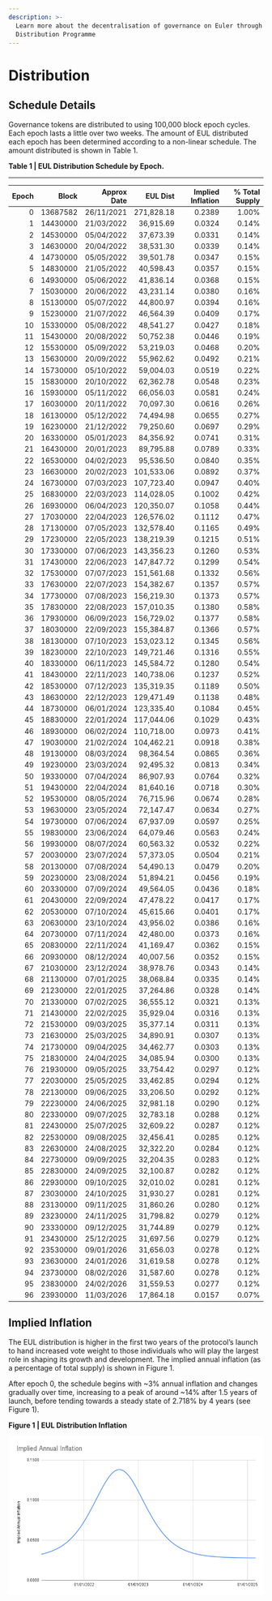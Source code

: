 ```yaml
---
description: >-
  Learn more about the decentralisation of governance on Euler through the EUL
  Distribution Programme
---
```


# Distribution



## Schedule Details

Governance tokens are distributed to using 100,000 block epoch cycles. Each epoch lasts a little over two weeks. The amount of EUL distributed each epoch has been determined according to a non-linear schedule. The amount distributed is shown in Table 1.

**Table 1 | EUL Distribution Schedule by Epoch.**

****

| Epoch |    Block | Approx Date |   EUL Dist | Implied Inflation | % Total Supply |
| ----: | -------: | ----------: | ---------: | ----------------: | -------------: |
|     0 | 13687582 |  26/11/2021 | 271,828.18 |            0.2389 |          1.00% |
|     1 | 14430000 |  21/03/2022 |  36,915.69 |            0.0324 |          0.14% |
|     2 | 14530000 |  05/04/2022 |  37,673.39 |            0.0331 |          0.14% |
|     3 | 14630000 |  20/04/2022 |  38,531.30 |            0.0339 |          0.14% |
|     4 | 14730000 |  05/05/2022 |  39,501.78 |            0.0347 |          0.15% |
|     5 | 14830000 |  21/05/2022 |  40,598.43 |            0.0357 |          0.15% |
|     6 | 14930000 |  05/06/2022 |  41,836.14 |            0.0368 |          0.15% |
|     7 | 15030000 |  20/06/2022 |  43,231.14 |            0.0380 |          0.16% |
|     8 | 15130000 |  05/07/2022 |  44,800.97 |            0.0394 |          0.16% |
|     9 | 15230000 |  21/07/2022 |  46,564.39 |            0.0409 |          0.17% |
|    10 | 15330000 |  05/08/2022 |  48,541.27 |            0.0427 |          0.18% |
|    11 | 15430000 |  20/08/2022 |  50,752.38 |            0.0446 |          0.19% |
|    12 | 15530000 |  05/09/2022 |  53,219.03 |            0.0468 |          0.20% |
|    13 | 15630000 |  20/09/2022 |  55,962.62 |            0.0492 |          0.21% |
|    14 | 15730000 |  05/10/2022 |  59,004.03 |            0.0519 |          0.22% |
|    15 | 15830000 |  20/10/2022 |  62,362.78 |            0.0548 |          0.23% |
|    16 | 15930000 |  05/11/2022 |  66,056.03 |            0.0581 |          0.24% |
|    17 | 16030000 |  20/11/2022 |  70,097.30 |            0.0616 |          0.26% |
|    18 | 16130000 |  05/12/2022 |  74,494.98 |            0.0655 |          0.27% |
|    19 | 16230000 |  21/12/2022 |  79,250.60 |            0.0697 |          0.29% |
|    20 | 16330000 |  05/01/2023 |  84,356.92 |            0.0741 |          0.31% |
|    21 | 16430000 |  20/01/2023 |  89,795.88 |            0.0789 |          0.33% |
|    22 | 16530000 |  04/02/2023 |  95,536.50 |            0.0840 |          0.35% |
|    23 | 16630000 |  20/02/2023 | 101,533.06 |            0.0892 |          0.37% |
|    24 | 16730000 |  07/03/2023 | 107,723.40 |            0.0947 |          0.40% |
|    25 | 16830000 |  22/03/2023 | 114,028.05 |            0.1002 |          0.42% |
|    26 | 16930000 |  06/04/2023 | 120,350.07 |            0.1058 |          0.44% |
|    27 | 17030000 |  22/04/2023 | 126,576.02 |            0.1112 |          0.47% |
|    28 | 17130000 |  07/05/2023 | 132,578.40 |            0.1165 |          0.49% |
|    29 | 17230000 |  22/05/2023 | 138,219.39 |            0.1215 |          0.51% |
|    30 | 17330000 |  07/06/2023 | 143,356.23 |            0.1260 |          0.53% |
|    31 | 17430000 |  22/06/2023 | 147,847.72 |            0.1299 |          0.54% |
|    32 | 17530000 |  07/07/2023 | 151,561.68 |            0.1332 |          0.56% |
|    33 | 17630000 |  22/07/2023 | 154,382.67 |            0.1357 |          0.57% |
|    34 | 17730000 |  07/08/2023 | 156,219.30 |            0.1373 |          0.57% |
|    35 | 17830000 |  22/08/2023 | 157,010.35 |            0.1380 |          0.58% |
|    36 | 17930000 |  06/09/2023 | 156,729.02 |            0.1377 |          0.58% |
|    37 | 18030000 |  22/09/2023 | 155,384.87 |            0.1366 |          0.57% |
|    38 | 18130000 |  07/10/2023 | 153,023.12 |            0.1345 |          0.56% |
|    39 | 18230000 |  22/10/2023 | 149,721.46 |            0.1316 |          0.55% |
|    40 | 18330000 |  06/11/2023 | 145,584.72 |            0.1280 |          0.54% |
|    41 | 18430000 |  22/11/2023 | 140,738.06 |            0.1237 |          0.52% |
|    42 | 18530000 |  07/12/2023 | 135,319.35 |            0.1189 |          0.50% |
|    43 | 18630000 |  22/12/2023 | 129,471.49 |            0.1138 |          0.48% |
|    44 | 18730000 |  06/01/2024 | 123,335.40 |            0.1084 |          0.45% |
|    45 | 18830000 |  22/01/2024 | 117,044.06 |            0.1029 |          0.43% |
|    46 | 18930000 |  06/02/2024 | 110,718.00 |            0.0973 |          0.41% |
|    47 | 19030000 |  21/02/2024 | 104,462.21 |            0.0918 |          0.38% |
|    48 | 19130000 |  08/03/2024 |  98,364.54 |            0.0865 |          0.36% |
|    49 | 19230000 |  23/03/2024 |  92,495.32 |            0.0813 |          0.34% |
|    50 | 19330000 |  07/04/2024 |  86,907.93 |            0.0764 |          0.32% |
|    51 | 19430000 |  22/04/2024 |  81,640.16 |            0.0718 |          0.30% |
|    52 | 19530000 |  08/05/2024 |  76,715.96 |            0.0674 |          0.28% |
|    53 | 19630000 |  23/05/2024 |  72,147.47 |            0.0634 |          0.27% |
|    54 | 19730000 |  07/06/2024 |  67,937.09 |            0.0597 |          0.25% |
|    55 | 19830000 |  23/06/2024 |  64,079.46 |            0.0563 |          0.24% |
|    56 | 19930000 |  08/07/2024 |  60,563.32 |            0.0532 |          0.22% |
|    57 | 20030000 |  23/07/2024 |  57,373.05 |            0.0504 |          0.21% |
|    58 | 20130000 |  07/08/2024 |  54,490.13 |            0.0479 |          0.20% |
|    59 | 20230000 |  23/08/2024 |  51,894.21 |            0.0456 |          0.19% |
|    60 | 20330000 |  07/09/2024 |  49,564.05 |            0.0436 |          0.18% |
|    61 | 20430000 |  22/09/2024 |  47,478.22 |            0.0417 |          0.17% |
|    62 | 20530000 |  07/10/2024 |  45,615.66 |            0.0401 |          0.17% |
|    63 | 20630000 |  23/10/2024 |  43,956.02 |            0.0386 |          0.16% |
|    64 | 20730000 |  07/11/2024 |  42,480.00 |            0.0373 |          0.16% |
|    65 | 20830000 |  22/11/2024 |  41,169.47 |            0.0362 |          0.15% |
|    66 | 20930000 |  08/12/2024 |  40,007.56 |            0.0352 |          0.15% |
|    67 | 21030000 |  23/12/2024 |  38,978.76 |            0.0343 |          0.14% |
|    68 | 21130000 |  07/01/2025 |  38,068.84 |            0.0335 |          0.14% |
|    69 | 21230000 |  22/01/2025 |  37,264.86 |            0.0328 |          0.14% |
|    70 | 21330000 |  07/02/2025 |  36,555.12 |            0.0321 |          0.13% |
|    71 | 21430000 |  22/02/2025 |  35,929.04 |            0.0316 |          0.13% |
|    72 | 21530000 |  09/03/2025 |  35,377.14 |            0.0311 |          0.13% |
|    73 | 21630000 |  25/03/2025 |  34,890.91 |            0.0307 |          0.13% |
|    74 | 21730000 |  09/04/2025 |  34,462.77 |            0.0303 |          0.13% |
|    75 | 21830000 |  24/04/2025 |  34,085.94 |            0.0300 |          0.13% |
|    76 | 21930000 |  09/05/2025 |  33,754.42 |            0.0297 |          0.12% |
|    77 | 22030000 |  25/05/2025 |  33,462.85 |            0.0294 |          0.12% |
|    78 | 22130000 |  09/06/2025 |  33,206.50 |            0.0292 |          0.12% |
|    79 | 22230000 |  24/06/2025 |  32,981.18 |            0.0290 |          0.12% |
|    80 | 22330000 |  09/07/2025 |  32,783.18 |            0.0288 |          0.12% |
|    81 | 22430000 |  25/07/2025 |  32,609.22 |            0.0287 |          0.12% |
|    82 | 22530000 |  09/08/2025 |  32,456.41 |            0.0285 |          0.12% |
|    83 | 22630000 |  24/08/2025 |  32,322.20 |            0.0284 |          0.12% |
|    84 | 22730000 |  09/09/2025 |  32,204.35 |            0.0283 |          0.12% |
|    85 | 22830000 |  24/09/2025 |  32,100.87 |            0.0282 |          0.12% |
|    86 | 22930000 |  09/10/2025 |  32,010.02 |            0.0281 |          0.12% |
|    87 | 23030000 |  24/10/2025 |  31,930.27 |            0.0281 |          0.12% |
|    88 | 23130000 |  09/11/2025 |  31,860.26 |            0.0280 |          0.12% |
|    89 | 23230000 |  24/11/2025 |  31,798.82 |            0.0279 |          0.12% |
|    90 | 23330000 |  09/12/2025 |  31,744.89 |            0.0279 |          0.12% |
|    91 | 23430000 |  25/12/2025 |  31,697.56 |            0.0279 |          0.12% |
|    92 | 23530000 |  09/01/2026 |  31,656.03 |            0.0278 |          0.12% |
|    93 | 23630000 |  24/01/2026 |  31,619.58 |            0.0278 |          0.12% |
|    94 | 23730000 |  08/02/2026 |  31,587.60 |            0.0278 |          0.12% |
|    95 | 23830000 |  24/02/2026 |  31,559.53 |            0.0277 |          0.12% |
|    96 | 23930000 |  11/03/2026 |  17,864.18 |            0.0157 |          0.07% |

## Implied Inflation

The EUL distribution is higher in the first two years of the protocol’s launch to hand increased vote weight to those individuals who will play the largest role in shaping its growth and development. The implied annual inflation (as a percentage of total supply) is shown in Figure 1.

After epoch 0, the schedule begins with \~3% annual inflation and changes gradually over time, increasing to a peak of around \~14% after 1.5 years of launch, before tending towards a steady state of 2.718% by 4 years (see Figure 1).

**Figure 1 | EUL Distribution Inflation**

![](<../.gitbook/assets/Implied Annual Inflation (1).png>)

##
